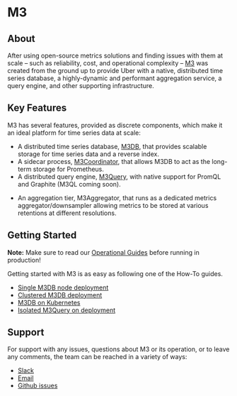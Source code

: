 # M3

## About

After using open-source metrics solutions and finding issues with them at scale – such as reliability, cost, and
operational complexity – [M3](https://github.com/m3db/m3) was created from the ground up to provide Uber with a
native, distributed time series database, a highly-dynamic and performant aggregation service, a query engine, and
other supporting infrastructure.

## Key Features

M3 has several features, provided as discrete components, which make it an ideal platform for time series data at scale:

* A distributed time series database, [M3DB](/m3db/index.md), that provides scalable storage for time series data and a reverse index.
* A sidecar process, [M3Coordinator](/integrations/prometheus.md), that allows M3DB to act as the long-term storage for Prometheus.
* A distributed query engine, [M3Query](/m3query/index.md), with native support for PromQL and Graphite (M3QL coming soon).
<!-- Add M3Aggregator link -->
* An aggregation tier, M3Aggregator, that runs as a dedicated metrics aggregator/downsampler allowing metrics to be stored at various retentions at different resolutions.

## Getting Started

**Note:** Make sure to read our [Operational Guides](/operational_guide/index.md) before running in production!

Getting started with M3 is as easy as following one of the How-To guides.

* [Single M3DB node deployment](/how_to/single_node.md)
* [Clustered M3DB deployment](/how_to/cluster_hard_way.md)
* [M3DB on Kubernetes](/how_to/kubernetes.md)
* [Isolated M3Query on deployment](/how_to/query.md)

## Support

For support with any issues, questions about M3 or its operation, or to leave any comments, the team can be
reached in a variety of ways:

* [Slack](http://bit.ly/m3slack)
* [Email](https://groups.google.com/forum/#!forum/m3db)
* [Github issues](https://github.com/m3db/m3/issues)
